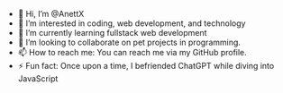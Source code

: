 - 👋 Hi, I’m @AnettX
- 👀 I’m interested in coding, web development, and technology
- 🌱 I’m currently learning fullstack web development
- 💞️ I’m looking to collaborate on pet projects in programming.
- 📫 How to reach me: You can reach me via my GitHub profile.
- ⚡ Fun fact: Once upon a time, I befriended ChatGPT while diving into JavaScript

<!---
AnettX/AnettX is a ✨ special ✨ repository because its `README.md` (this file) appears on your GitHub profile.
You can click the Preview link to take a look at your changes.
--->
